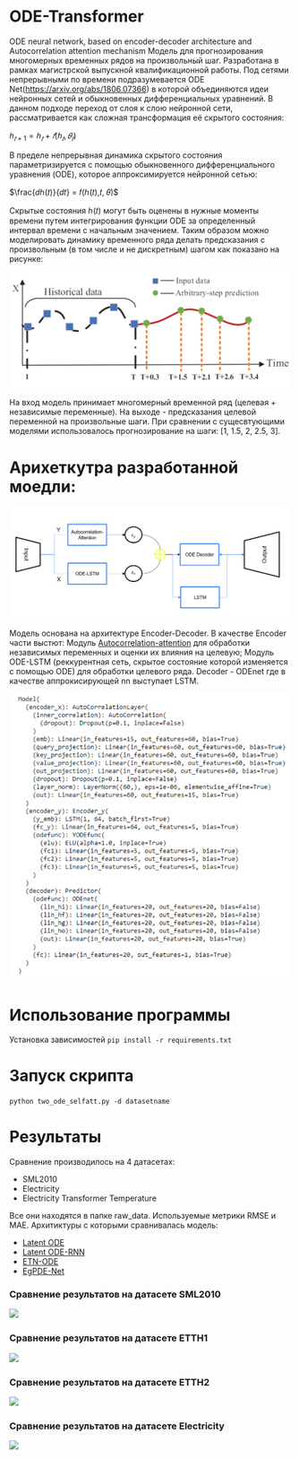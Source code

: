 # ODE-Transformer
ODE neural network, based on encoder-decoder architecture and Autocorrelation attention mechanism
Модель для прогнозирования многомерных временных рядов на произвольный шаг. Разработана в рамках магистрской выпускной квалификационной работы.
Под сетями непрерывными по времени подразумевается ODE Net(https://arxiv.org/abs/1806.07366) в которой объединяются идеи нейронных сетей и обыкновенных дифференциальных уравнений. В данном подходе переход от 
слоя к слою нейронной сети, рассматривается как сложная трансформация её скрытого состояния:

$ℎ_{𝑡+1} = ℎ_{𝑡} + 𝑓(ℎ_{𝑡}, 𝜃_{𝑡})$

В пределе непрерывная динамика скрытого состояния параметризируется с помощью обыкновенного дифференциального уравнения (ODE), которое аппроксимируется нейронной сетью:

$\frac{𝑑ℎ(𝑡)}{𝑑𝑡} = 𝑓(ℎ(𝑡),𝑡, 𝜃)$

Скрытые состояния ℎ(𝑡) могут быть оценены в нужные моменты времени путем интегрирования функции ODE за определенный интервал времени с начальным значением. Таким образом можно моделировать динамику временного ряда делать предсказания с произвольным (в том числе и не дискретным) шагом как показано на рисунке:

![](https://github.com/Dortp68/ODE-Transformer/blob/main/images/%D0%A1%D0%BD%D0%B8%D0%BC%D0%BE%D0%BA%20%D1%8D%D0%BA%D1%80%D0%B0%D0%BD%D0%B0%202024-07-16%20134220.png)

На вход модель принимает многомерный временной ряд (целевая + независимые переменные). На выходе - предсказания целевой переменной на произвольные шаги. При сравнении с сущесвтующими моделями использовалось прогнозирование на шаги: [1, 1.5, 2, 2.5, 3].

# Арихеткутра разработанной моедли:

![](https://github.com/Dortp68/ODE-Transformer/blob/main/images/%D0%A1%D0%BD%D0%B8%D0%BC%D0%BE%D0%BA%20%D1%8D%D0%BA%D1%80%D0%B0%D0%BD%D0%B0%202024-07-16%20143843.png)

Модель основана на архитектуре Encoder-Decoder. В качестве Encoder части выстют: Модуль [Autocorrelation-attention](https://github.com/thuml/Autoformer) для обработки независимых переменных и оценки их влияния на целевую; Модуль ODE-LSTM (реккурентная сеть, скрытое состояние которой изменяется с помощью ODE) для обработки целевого ряда. Decoder - ODEnet где в качестве аппрокисирующей nn выступает LSTM.

![](https://github.com/Dortp68/ODE-Transformer/blob/main/images/arch.png)
# Использование программы
Установка зависимостей ```pip install -r requirements.txt```

# Запуск скрипта
```python two_ode_selfatt.py -d datasetname```

# Результаты
Сравнение производилось на 4 датасетах:
* SML2010
* Electricity
* Electricity Transformer Temperature

Все они находятся в папке raw_data. Используемые метрики RMSE и MAE. Архитиктуры с которыми сравнивалась модель:
* [Latent ODE](https://github.com/YuliaRubanova/latent_ode)
* [Latent ODE-RNN](https://github.com/ashysheya/ODE-RNN)
* [ETN-ODE](https://github.com/PengleiGao/ETN-ODE)
* [EgPDE-Net](https://github.com/PengleiGao/EgPDE-net)
### Сравнение результатов на датасете SML2010
![](https://github.com/Dortp68/ODE-Transformer/blob/main/images/sml2010.png)
### Сравнение результатов на датасете ETTH1
![](https://github.com/Dortp68/ODE-Transformer/blob/main/images/ETTH1.png)
### Сравнение результатов на датасете ETTH2
![](https://github.com/Dortp68/ODE-Transformer/blob/main/images/ETTH2.png)
### Сравнение результатов на датасете Electricity
![](https://github.com/Dortp68/ODE-Transformer/blob/main/images/Electricity1.png)
